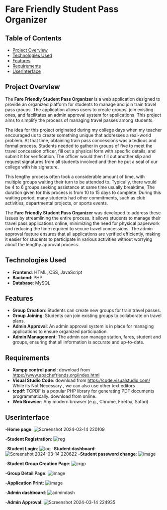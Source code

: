 # Fare Friendly Student Pass Organizer

## Table of Contents
- [Project Overview](#project-overview)
- [Technologies Used](#technologies-used)
- [Features](#features)
- [Requirements](#requirements)
- [UserInterface](#UserInterface)

## Project Overview
The **Fare Friendly Student Pass Organizer** is a web application designed to provide an organized platform for students to manage and join train travel pass groups. The application allows users to create groups, join existing ones, and facilitates an admin approval system for applications. This project aims to simplify the process of managing travel passes among students.

The idea for this project originated during my college days when my teacher encouraged us to create something unique that addresses a real-world problem. At that time, obtaining train pass concessions was a tedious and formal process. Students needed to gather in groups of five to meet the travel concession officer, fill out a physical form with specific details, and submit it for verification. The officer would then fill out another slip and request signatures from all students involved and then he put a seal of our college with his signature.

This lengthy process often took a considerable amount of time, with multiple groups waiting their turn to be attended to. Typically, there would be 4 to 6 groups seeking assistance at same time usually breaktime, The duration given for this process is from 10 to 15 days to complete. During this waiting period, many students had other commitments, such as club activities, departmental projects, or sports events.

The **Fare Friendly Student Pass Organizer** was developed to address these issues by streamlining the entire process. It allows students to manage their travel pass applications online, minimizing the need for physical paperwork and reducing the time required to secure travel concessions. The admin approval feature ensures that all applications are verified efficiently, making it easier for students to participate in various activities without worrying about the lengthy approval process.

## Technologies Used
- **Frontend**: HTML, CSS, JavaScript
- **Backend**: PHP
- **Database**: MySQL

## Features
- **Group Creation**: Students can create new groups for train travel passes.
- **Group Joining**: Students can join existing groups to collaborate on travel plans.
- **Admin Approval**: An admin approval system is in place for managing applications to ensure organized participation.
- **Admin Management**: The admin can manage station, fares, student and groups, ensuring that all information is accurate and up-to-date.

## Requirements 
- **Xampp control panel**: download from https://www.apachefriends.org/index.html
- **Visual Studio Code**: download from https://code.visualstudio.com/ While its Not Necessary , we can also use other text editors
- **tcpdf**: TCPDF is a popular PHP library for generating PDF documents programmatically. download from online.
- **Web Browser**: Any modern browser (e.g., Chrome, Firefox, Safari)
## UserInterface
-**Home page**:
![Screenshot 2024-03-14 220109](https://github.com/user-attachments/assets/6b019ff6-413e-43a6-98c0-a55aa34010a1)

-**Student Registration**:
![reg](https://github.com/user-attachments/assets/378806d6-8384-4387-b111-45aeaa63dfa5)

-**Student Login**:
![log](https://github.com/user-attachments/assets/01c53273-70b1-47c4-b5e5-673e297183e6)
-**Student dashboard**:
![Screenshot 2024-03-14 220622](https://github.com/user-attachments/assets/3aa8cc0a-42e4-45b9-93cb-8459df4dd8c2)
-**Student password change**:
![image](https://github.com/user-attachments/assets/d3f9293e-6d58-482b-8919-0f447baff154)

-**Student Group Creation Page**:
![crgp](https://github.com/user-attachments/assets/6a014eb8-2a15-40e1-88a9-55fbc1a20b5e)

-**Group Detail Page**:
![image](https://github.com/user-attachments/assets/0a3feff1-9f0e-4dfe-b591-1baf4cf9039b)

-**Application Print**:
![image](https://github.com/user-attachments/assets/1fc5db31-400e-407c-8b83-77dfbf0c4131)


-**Admin dashboard**:
![admindash](https://github.com/user-attachments/assets/fb74b1ea-48df-42e7-8539-ee7e1092af04)

-**Admin Approval**:
![Screenshot 2024-03-14 224935](https://github.com/user-attachments/assets/610c5373-22a4-4a51-b5e0-c668030d8317)





